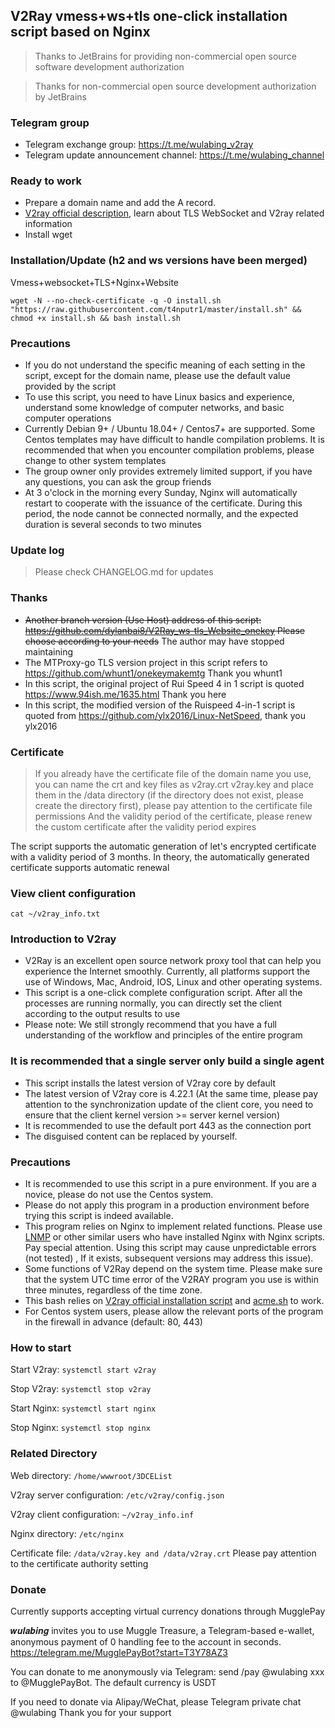 ## V2Ray vmess+ws+tls one-click installation script based on Nginx

> Thanks to JetBrains for providing non-commercial open source software development authorization

> Thanks for non-commercial open source development authorization by JetBrains
### Telegram group
* Telegram exchange group: https://t.me/wulabing_v2ray
* Telegram update announcement channel: https://t.me/wulabing_channel

### Ready to work
* Prepare a domain name and add the A record.
* [V2ray official description](https://www.v2ray.com/), learn about TLS WebSocket and V2ray related information
* Install wget

### Installation/Update (h2 and ws versions have been merged)
Vmess+websocket+TLS+Nginx+Website
```
wget -N --no-check-certificate -q -O install.sh "https://raw.githubusercontent.com/t4nputr1/master/install.sh" && chmod +x install.sh && bash install.sh
```

### Precautions
* If you do not understand the specific meaning of each setting in the script, except for the domain name, please use the default value provided by the script
* To use this script, you need to have Linux basics and experience, understand some knowledge of computer networks, and basic computer operations
* Currently Debian 9+ / Ubuntu 18.04+ / Centos7+ are supported. Some Centos templates may have difficult to handle compilation problems. It is recommended that when you encounter compilation problems, please change to other system templates
* The group owner only provides extremely limited support, if you have any questions, you can ask the group friends
* At 3 o'clock in the morning every Sunday, Nginx will automatically restart to cooperate with the issuance of the certificate. During this period, the node cannot be connected normally, and the expected duration is several seconds to two minutes

### Update log
> Please check CHANGELOG.md for updates

### Thanks
* ~~Another branch version (Use Host) address of this script: https://github.com/dylanbai8/V2Ray_ws-tls_Website_onekey Please choose according to your needs~~ The author may have stopped maintaining
* The MTProxy-go TLS version project in this script refers to https://github.com/whunt1/onekeymakemtg Thank you whunt1
* In this script, the original project of Rui Speed ​​4 in 1 script is quoted https://www.94ish.me/1635.html Thank you here
* In this script, the modified version of the Ruispeed 4-in-1 script is quoted from https://github.com/ylx2016/Linux-NetSpeed, thank you ylx2016

### Certificate
> If you already have the certificate file of the domain name you use, you can name the crt and key files as v2ray.crt v2ray.key and place them in the /data directory (if the directory does not exist, please create the directory first), please pay attention to the certificate file permissions And the validity period of the certificate, please renew the custom certificate after the validity period expires

The script supports the automatic generation of let's encrypted certificate with a validity period of 3 months. In theory, the automatically generated certificate supports automatic renewal

### View client configuration
`cat ~/v2ray_info.txt`

### Introduction to V2ray

* V2Ray is an excellent open source network proxy tool that can help you experience the Internet smoothly. Currently, all platforms support the use of Windows, Mac, Android, IOS, Linux and other operating systems.
* This script is a one-click complete configuration script. After all the processes are running normally, you can directly set the client according to the output results to use
* Please note: We still strongly recommend that you have a full understanding of the workflow and principles of the entire program

### It is recommended that a single server only build a single agent
* This script installs the latest version of V2ray core by default
* The latest version of V2ray core is 4.22.1 (At the same time, please pay attention to the synchronization update of the client core, you need to ensure that the client kernel version >= server kernel version)
* It is recommended to use the default port 443 as the connection port
* The disguised content can be replaced by yourself.

### Precautions
* It is recommended to use this script in a pure environment. If you are a novice, please do not use the Centos system.
* Please do not apply this program in a production environment before trying this script is indeed available.
* This program relies on Nginx to implement related functions. Please use [LNMP](https://lnmp.org) or other similar users who have installed Nginx with Nginx scripts. Pay special attention. Using this script may cause unpredictable errors (not tested) , If it exists, subsequent versions may address this issue).
* Some functions of V2Ray depend on the system time. Please make sure that the system UTC time error of the V2RAY program you use is within three minutes, regardless of the time zone.
* This bash relies on [V2ray official installation script](https://install.direct/go.sh) and [acme.sh](https://github.com/Neilpang/acme.sh) to work.
* For Centos system users, please allow the relevant ports of the program in the firewall in advance (default: 80, 443)


### How to start

Start V2ray: `systemctl start v2ray`

Stop V2ray: `systemctl stop v2ray`

Start Nginx: `systemctl start nginx`

Stop Nginx: `systemctl stop nginx`

### Related Directory

Web directory: `/home/wwwroot/3DCEList`

V2ray server configuration: `/etc/v2ray/config.json`

V2ray client configuration: `~/v2ray_info.inf`

Nginx directory: `/etc/nginx`

Certificate file: `/data/v2ray.key and /data/v2ray.crt` Please pay attention to the certificate authority setting

### Donate

Currently supports accepting virtual currency donations through MugglePay

𝒘𝒖𝒍𝒂𝒃𝒊𝒏𝒈 invites you to use Muggle Treasure, a Telegram-based e-wallet, anonymous payment of 0 handling fee to the account in seconds. https://telegram.me/MugglePayBot?start=T3Y78AZ3

You can donate to me anonymously via Telegram: send /pay @wulabing xxx to @MugglePayBot. The default currency is USDT

If you need to donate via Alipay/WeChat, please Telegram private chat @wulabing Thank you for your support
